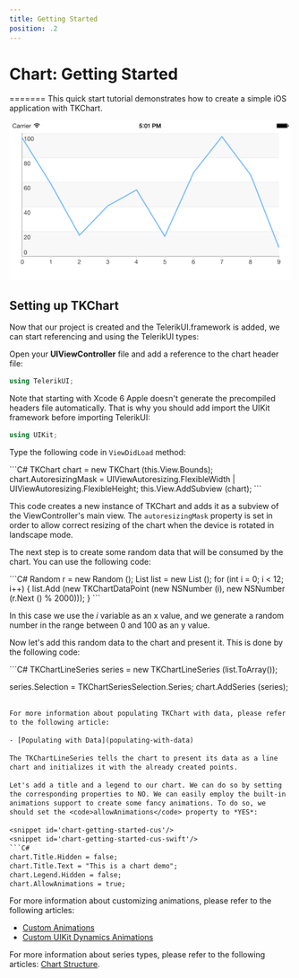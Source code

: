 ```yaml
---
title: Getting Started
position: .2
---
```


# Chart: Getting Started

=======
This quick start tutorial demonstrates how to create a simple iOS application with TKChart.

<img src="../images/chart-overview002.png"/>

## Setting up TKChart

Now that our project is created and the TelerikUI.framework is added, we can start referencing and using the TelerikUI types:

Open your **UIViewController** file and add a reference to the chart header file:

```C#
using TelerikUI;
```

Note that starting with Xcode 6 Apple doesn't generate the precompiled headers file automatically. That is why you should add import the UIKit framework before importing TelerikUI:

```C#
using UIKit;
```

Type the following code in <code>ViewDidLoad</code> method:

<snippet id='chart-getting-started'/>
<snippet id='chart-getting-started-swift'/>
```C#
TKChart chart = new TKChart (this.View.Bounds);
chart.AutoresizingMask = UIViewAutoresizing.FlexibleWidth | UIViewAutoresizing.FlexibleHeight;
this.View.AddSubview (chart);
```

This code creates a new instance of TKChart and adds it as a subview of the ViewController's main view. The <code>autoresizingMask</code> property is set in order to allow correct resizing of the chart when the device is rotated in landscape mode.

The next step is to create some random data that will be consumed by the chart. You can use the following code:

<snippet id='chart-getting-started-data'/>
<snippet id='chart-getting-started-data-swift'/>
```C#
Random r = new Random ();
List<TKChartDataPoint> list = new List<TKChartDataPoint> ();
for (int i = 0; i < 12; i++) {
    list.Add (new TKChartDataPoint (new NSNumber (i), new NSNumber (r.Next () % 2000)));
}
```

In this case we use the *i* variable as an x value, and we generate a random number in the range between 0 and 100 as an y value.

Now let's add this random data to the chart and present it. This is done by the following code:

<snippet id='chart-getting-started-series'/>
<snippet id='chart-getting-started-series-swift'/>
```C#
TKChartLineSeries series = new TKChartLineSeries (list.ToArray());

series.Selection = TKChartSeriesSelection.Series;
chart.AddSeries (series);
```

For more information about populating TKChart with data, please refer to the following article:

- [Populating with Data](populating-with-data)

The TKChartLineSeries tells the chart to present its data as a line chart and initializes it with the already created points.

Let's add a title and a legend to our chart. We can do so by setting the corresponding properties to NO. We can easily employ the built-in animations support to create some fancy animations. To do so, we should set the <code>allowAnimations</code> property to *YES*:

<snippet id='chart-getting-started-cus'/>
<snippet id='chart-getting-started-cus-swift'/>
```C#
chart.Title.Hidden = false;
chart.Title.Text = "This is a chart demo";
chart.Legend.Hidden = false;
chart.AllowAnimations = true;
```

For more information about customizing animations, please refer to the following articles:

- [Custom Animations](animations/custom)
- [Custom UIKit Dynamics Animations](animations/custom-uikit-dynamics)

For more information about series types, please refer to the following articles: [Chart Structure](structure).